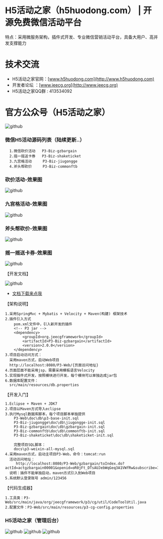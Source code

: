 H5活动之家（h5huodong.com） | 开源免费微信活动平台
==========
特点：采用微服务架构，插件式开发、专业微信营销活动平台，具备大用户、高并发支撑能力


技术交流
==========
* H5活动之家官网：[www.h5huodong.com](http://www.h5huodong.com)
* 开发者论坛 ：[www.jeecg.org](http://www.jeecg.org)
* H5活动之家QQ群 : 413534092

官方公众号（H5活动之家）
==========
![github](http://www.jeecg.org/data/attachment/forum/201601/25/180314mjvputsot6hhtvoa.jpg "jeewx521")

### 微信H5活动源码列表（陆续更新..）
	  1.微信砍价活动   P3-Biz-gzbargain
	  2.摇一摇送卡券   P3-Biz-shaketicket
	  3.九宫格活动     P3-Biz-jiugongge
	  4.斧头帮砍价     P3-Biz-commonftb
	  
	  
### 砍价活动-效果图
![github](http://www.jeecg.org/data/attachment/forum/201601/25/180710anjfgtn677nojgg0.png "jeecg")
### 九宫格活动-效果图
![github](http://www.jeecg.org/data/attachment/forum/201601/25/180716vp55nguk5ggwqngw.png "jeecg")
### 斧头帮砍价-效果图
![github](http://www.jeecg.org/data/attachment/forum/201601/25/180500iwpg1agqm778wggp.png "jeecg")
### 摇一摇送卡券-效果图
![github](http://www.jeecg.org/data/attachment/forum/201601/25/180718zwfdl9ml1a15w8jf.png "jeecg")


【开发文档】

![github](http://img.blog.csdn.net/20151028163509595?watermark/2/text/aHR0cDovL2Jsb2cuY3Nkbi5uZXQv/font/5a6L5L2T/fontsize/400/fill/I0JBQkFCMA==/dissolve/70/gravity/Center "jeecg")
* [  文档下载来点我](http://www.jeecg.org/forum.php?mod=forumdisplay&fid=202)



	  
【架构说明】

    1.采用SpringMvc + Mybatis + Velocity + Maven(构建) 框架技术
    2.插件引入方式
        pom.xml文件中，引入新开发的插件
        <!-- P3 jar -->
 	    <dependency>
			<groupId>org.jeecgframework</groupId>
			<artifactId>P3-Biz-gzbargain</artifactId>
			<version>2.0.0</version>
		</dependency>
	3.项目启动访问方式：
	  采用maven方式，启动Web项目
      http://localhost:8080/P3-Web/{页面访问地址}
    4.页面层面不能采用jsp，需要采用模板语言Velocity
    5.实现插件式开发，按照模块进行开发，每个模块可以单独达成jar包
	6.数据库配置文件：
	  src/main/resources/db.properties
	  
	  
【开发入门】

	1.Eclipse + Maven + JDK7
    2.项目以Maven方式导入eclipse
	3.执行Mysql数据库脚本，每个项目脚本单独提供
	    P3-Web\doc\db\p3-base-init.sql
		P3-Biz-jiugongge\doc\db\jiugongge-init.sql
		P3-Biz-gzbargain\doc\db\gzbargain-init.sql
		P3-Biz-commonftb\doc\db\commonftb-init.sql
		P3-Biz-shaketicket\doc\db\shaketicket-init.sql
		
		完整项目SQL脚本：
		docs\p3-weixin-all-mysql.sql
	4.采用maven方式，启动主项目P3-Web，命令：tomcat:run
      活动访问地址：
	     http://localhost:8080/P3-Web/gzbargain/toIndex.do?actId=actgzbargain00001&openid=oR0jFt_DTsAUJebWqGeq3A1VWfRw&subscribe=1
	  说明：插件不能单独启动，maven方式引入到Web项目
	5.系统默认登录账号 admin/123456
	  
	
【代码生成器】

	1.工具类：P3-Web/src/main/java/org/jeecgframework/p3/cg/util/CodeToolUtil.java
	2.配置文件：P3-Web/src/main/resources/p3-cg-config.properties



### H5活动之家（管理后台）
![github](http://img.blog.csdn.net/20160830143702156?watermark/2/text/aHR0cDovL2Jsb2cuY3Nkbi5uZXQv/font/5a6L5L2T/fontsize/400/fill/I0JBQkFCMA==/dissolve/70/gravity/Center "jeecg")
![github](http://img.blog.csdn.net/20151028202206676?watermark/2/text/aHR0cDovL2Jsb2cuY3Nkbi5uZXQv/font/5a6L5L2T/fontsize/400/fill/I0JBQkFCMA==/dissolve/70/gravity/Center "jeecg")
![github](http://www.jeecg.org/data/attachment/forum/201601/25/182100gwfrlwssjbp278wf.png "jeecg")